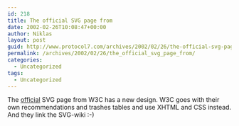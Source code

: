 ```yaml
---
id: 218
title: The official SVG page from
date: 2002-02-26T10:08:47+00:00
author: Niklas
layout: post
guid: http://www.protocol7.com/archives/2002/02/26/the-official-svg-page-from/
permalink: /archives/2002/02/26/the_official_svg_page_from/
categories:
  - Uncategorized
tags:
  - Uncategorized
---
```

<div class='microid-205e80efadd187ae76697feb2fcd3418d7433c5a'>
  <p>
    The <a href="http://www.w3.org/Graphics/SVG/">official</a> SVG page from W3C has a new design. W3C goes with their own recommendations and trashes tables and use XHTML and CSS instead. And they link the SVG-wiki :-)
  </p>
</div>